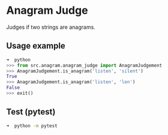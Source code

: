 # Anagram Judge

Judges if two strings are anagrams.

## Usage example

```python
➜  python
>>> from src.anagram.anagram_judge import AnagramJudgement
>>> AnagramJudgement.is_anagram('listen', 'silent')
True
>>> AnagramJudgement.is_anagram('listen', 'len')
False
>>> exit()
```

## Test (pytest)

```sh
➜  python -m pytest
```
